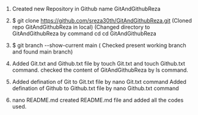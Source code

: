 1. Created new Repository in Github name GitAndGithubReza

2. $ git clone https://github.com/sreza30th/GitAndGithubReza.git
    (Cloned repo GitAndGithubReza in local)
    (Changed directory to GitAndGithubReza by command cd cd GitAndGithubReza


3. $ git branch --show-current
   main ( Checked present working branch and found main branch)

4. Added Git.txt and Github.txt file by touch Git.txt and touch Github.txt
   command.
   checked the content of GitAndGithubReza by ls command.  

5. Added defination of Git to Git.txt file by nano Git.txt command
   Added defination of Github to Github.txt file by nano Github.txt command

6. nano README.md created README.md file and added all the codes used.

